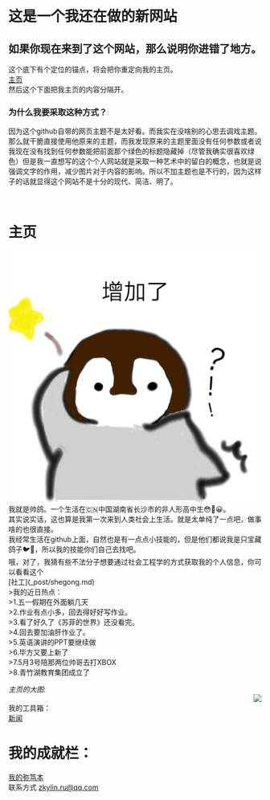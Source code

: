 # 这是一个我还在做的新网站 

## 如果你现在来到了这个网站，那么说明你进错了地方。
 这个底下有个定位的锚点，将会把你重定向我的主页。 <br/>
[主页](#主页) <br/>
然后这个下面把我主页的内容分隔开。 <br/>

### 为什么我要采取这种方式？
因为这个github自带的网页主题不是太好看。而我实在没啥别的心思去调戏主题。那么就干脆直接使用他原来的主题，而我发现原来的主题里面没有任何参数或者说我现在没有找到任何参数能把前面那个绿色的标题隐藏掉（尽管我确实很喜欢绿色）但是我一直想写的这个个人网站就是采取一种艺术中的留白的概念，也就是说强调文字的作用，减少图片对于内容的影响。所以不加主题也是不行的，因为这样子的话就显得这个网站不是十分的现代、简洁、明了。

&nbsp;
&nbsp;
&nbsp;
&nbsp;
&nbsp;
&nbsp;

# 主页
<img align="left" src="https://raw.githubusercontent.com/Zhouseeie/my-profiles/main/profile%20photo/Image%20classification/Zhouseeie.jpg"/>
我就是帅鸽。一个生活在🇨🇳中国湖南省长沙市的非人形高中生😳🤭😀。<br/>其实说实话，这也算是我第一次来到人类社会上生活。就是太单纯了一点吧，做事啥的也很直接。<br/>
我经常生活在github上面，自然也是有一点点小技能的，但是他们都说我是只宝藏鸽子🐦🦆，所以我的技能你们自己去找吧。<br/> 哦，对了，我猜有些不法分子想要通过社会工程学的方式获取我的个人信息，你可以看看这个 <br/>
[社工](_post/shegong.md) <br/>
>我的近日热点： <br/>
>1.五一假期在外面躺几天 <br/>
>2.作业有点小多，回去得好好写作业。 <br/>
>3.看了好久了《苏菲的世界》还没看完。 <br/>
>4.回去要加油肝作业了。 <br/>
>5.英语演讲的PPT要继续做 <br/>
>6.毕方又要上新了 <br/>
>7.5月3号陪那两位帅哥去打XBOX <br/>
>8.青竹湖教育集团成立了 <br/>

*主页的大图:* <br/>
<img align="right" src="_post/photos/1.jpg"/> <br/>
我的工具箱： <br/>
[新闻](tophub.today "新闻") <br/>
# 我的成就栏：
[我的弥笃本](_post/midu.md "弥笃") <br/>
联系方式 zkylin.ru@qq.com
